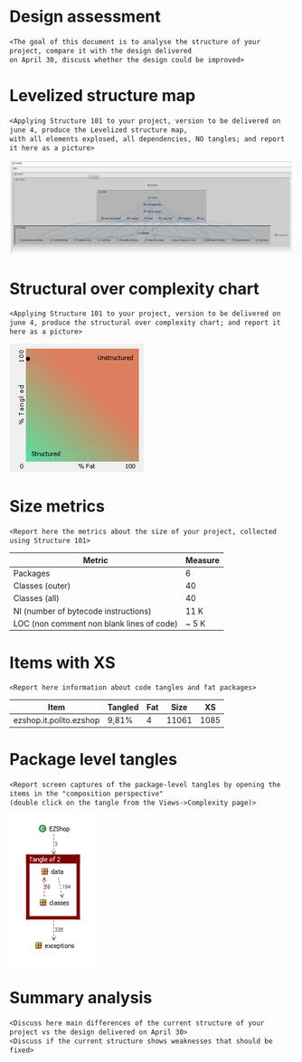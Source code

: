 # Design assessment


```
<The goal of this document is to analyse the structure of your project, compare it with the design delivered
on April 30, discuss whether the design could be improved>
```

# Levelized structure map
```
<Applying Structure 101 to your project, version to be delivered on june 4, produce the Levelized structure map,
with all elements explosed, all dependencies, NO tangles; and report it here as a picture>
```
![](DesignAssessment_images/LevelizedStructureMap.png)

# Structural over complexity chart
```
<Applying Structure 101 to your project, version to be delivered on june 4, produce the structural over complexity chart; and report it here as a picture>
```

![](DesignAssessment_images/StructuralOverComplexityChart.png)

# Size metrics

```
<Report here the metrics about the size of your project, collected using Structure 101>
```


| Metric                                    | Measure |
| ----------------------------------------- | ------- |
| Packages                                  |    6    |
| Classes (outer)                           |   40    |
| Classes (all)                             |   40    |
| NI (number of bytecode instructions)      |   11 K  |
| LOC (non comment non blank lines of code) |  ~ 5 K  |



# Items with XS

```
<Report here information about code tangles and fat packages>
```

| Item                    | Tangled | Fat  | Size  | XS   |
| ----------------------- | ------- | ---- | ----- | ---- |
| ezshop.it.polito.ezshop | 9,81%   | 4    | 11061 | 1085 |


# Package level tangles

```
<Report screen captures of the package-level tangles by opening the items in the "composition perspective" 
(double click on the tangle from the Views->Complexity page)>
```

![](DesignAssessment_images/PackageLevelTangles.png)

# Summary analysis
```
<Discuss here main differences of the current structure of your project vs the design delivered on April 30>
<Discuss if the current structure shows weaknesses that should be fixed>
```